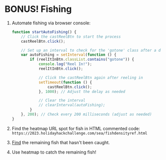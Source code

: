 # BONUS! Fishing

1.  Automate fishing via browser console:

    ```js
    function startAutoFishing() {
    	// Click the castReelBtn to start the process
    	castReelBtn.click();

    	// Set up an interval to check for the 'gotone' class after a delay
    	var autoFishing = setInterval(function () {
    		if (reelItInBtn.classList.contains("gotone")) {
    			console.log("Reel In!");
    			reelItInBtn.click();

    			// Click the castReelBtn again after reeling in
    			setTimeout(function () {
    				castReelBtn.click();
    			}, 1000); // Adjust the delay as needed

    			// Clear the interval
    			// clearInterval(autoFishing);
    		}
    	}, 200); // Check every 200 milliseconds (adjust as needed)
    }
    ```

2.  Find the heatmap URL spot for fish in HTML commented code: `https://2023.holidayhackchallenge.com/sea/fishdensityref.html`
3.  [Find](./Bonus%20Fishing/fish_list.js) the remaining fish that hasn't been caught.
4.  Use heatmap to catch the remaining fish!
